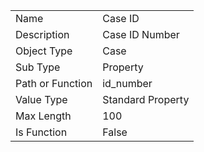 |  |  |
| ------------- | ------------- |
| Name	| Case ID
| Description	| Case ID Number
| Object Type	| Case
| Sub Type	| Property
| Path or Function	| id_number
| Value Type	| Standard Property
| Max Length	| 100
| Is Function	| False
